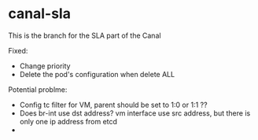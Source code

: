 # canal-sla

This is the branch for the SLA part of the Canal

Fixed: 
* Change priority
* Delete the pod's configuration when delete ALL


Potential problme:

* Config tc filter for VM, parent should be set to 1:0 or 1:1 ??
* Does br-int use dst address? vm interface use src address, but there is only one ip address from etcd
* 






